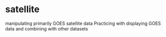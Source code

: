 # satellite
manipulating primarily GOES satellite data
Practicing with displaying GOES data and combining with other datasets
